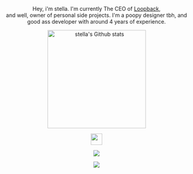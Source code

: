<p align="center">
    Hey, i'm stella. I'm currently The CEO of <a href="https://www.github.com/unbnd/">Loopback</a>,
    <br>and well, owner of personal side projects. I'm a poopy designer tbh, and good ass developer with around 4 years of experience.</a>
    <div/>
      <p align="center">
    <a href="https://github.com/stell1x/github-readme-stats#gh-dark-mode-only">
<img height=259 src="https://github-readme-stats-git-masterrstaa-rickstaa.vercel.app/api?username=stell1x&show_icons=true&line_height=28&hide_border=true&card_width=347&include_all_commits=true&role=owner,collaborator&show=reviews,discussions_answered&rank_icon=percentile&exclude_repo=github-readme-stats&theme=dark&bg_color=000000#gh-dark-mode-only" alt="stella's Github stats" />
  </samp>
</p>

<p align="center">
  <samp>
    <img src="https://user-images.githubusercontent.com/5679180/79618120-0daffb80-80be-11ea-819e-d2b0fa904d07.gif" width="30px">
  </samp>
</p>
<p align="center">
  <a href="https://skillicons.dev">
    <img src="https://skillicons.dev/icons?i=cloudflare,gcp,workers,docker,kubernetes,supabase,git,vscode,androidstudio,html,css,js,ts,py,nodejs,mysql,postgres,tensorflow&perline=9" />
  </a>
</p>

<p align="center">
<a href="https://discord.com/users/827170402543468594">
<img src="https://lanyard.cnrad.dev/api/827170402543468594?borderRadius=30px" >
</a>

